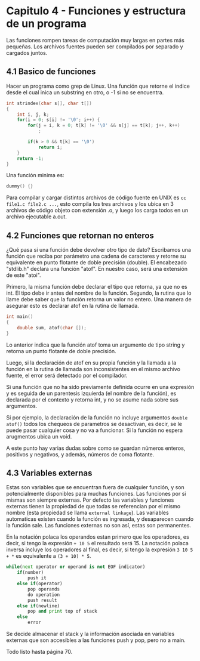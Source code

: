 # Capitulo 4 - Funciones y estructura de un programa

Las funciones rompen tareas de computación muy largas en partes más pequeñas. Los archivos fuentes pueden ser compilados por separado y cargados juntos. 

## 4.1 Basico de funciones

Hacer un programa como grep de Linux. Una función que retorne el indice desde el cual inica un substring en otro, o -1 si no se encuentra. 

```c
int strindex(char s[], char t[])
{
    int i, j, k;
    for(i = 0; s[i] != '\0'; i++) {
        for(j = i, k = 0; t[k] != '\0' && s[j] == t[k]; j++, k++)
            ;

        if(k > 0 && t[k] == '\0')
            return i;
    }
    return -1;
}
```

Una función minima es:

```c
dummy() {}
```

Para compilar y cargar distintos archivos de código fuente en UNIX es `cc file1.c file2.c ...`, esto compila los tres archivos y los ubica en 3 archivos de código objeto con extensión .o, y luego los carga todos en un archivo ejecutable a.out. 

## 4.2 Funciones que retornan no enteros

¿Qué pasa si una función debe devolver otro tipo de dato? Escribamos una función que reciba por parámetro una cadena de caracteres y retorne su equivalente en punto flotante de doble precisión (double). El encabezado "stdlib.h" declara una función "atof". En nuestro caso, será una extensión de este "atoi".  

Primero, la misma función debe declarar el tipo que retorna, ya que no es int. El tipo debe ir antes del nombre de la función. Segundo, la rutina que lo llame debe saber que la función retorna un valor no entero. Una manera de asegurar esto es declarar atof en la rutina de llamada. 

```c
int main()
{
    double sum, atof(char []);
}
```

Lo anterior indica que la función atof toma un argumento de tipo string y retorna un punto flotante de doble precisión. 

Luego, si la declaración de atof en su propia función y la llamada a la función en la rutina de llamada son inconsistentes en el mismo archivo fuente, el error será detectado por el compilador. 

Si una función que no ha sido previamente definida ocurre en una expresión y es seguida de un parentesis izquierda (el nombre de la función), es declarada por el contexto y retorna int, y no se asume nada sobre sus argumentos.

Si por ejemplo, la declaración de la función no incluye argumentos `double atof()` todos los chequeos de parametros se desactivan, es decir, se le puede pasar cualquier cosa y no va a funcionar. Si la función no espera arugmentos ubica un void.

A este punto hay varias dudas sobre como se guardan números enteros, positivos y negativos, y además, números de coma flotante. 

## 4.3 Variables externas

Estas son variables que se encuentran fuera de cualquier función, y son potencialmente disponibles para muchas funciones. Las funciones por si mismas son siempre externas. 
Por defecto las variables y funciones externas tienen la propiedad de que todas se referencian por el mismo nombre (esta propiedad se llama `external linkage`).
Las variables automaticas existen cuando la función es ingresada, y desaparecen cuando la función sale. Las funciones externas no son así, estas son permanentes.

En la notación polaca los operandos estan primero que los operadores, es decir, si tengo la expresión `+ 10 5` el resultado será 15. La notación polaca inversa incluye los operadores al final, es decir, si tengo la expresión `3 10 5 + *` es equivalente a `(3 + 10) * 5`. 

```python
while(next operator or operand is not EOF indicator)
    if(number)
        push it
    else if(operator)
        pop operands
        do operation
        push result
    else if(newline)
        pop and print top of stack
    else
        error
```

Se decide almacenar el stack y la información asociada en variables externas que son accesibles a las funciones push y pop, pero no a main.

Todo listo hasta página 70.

